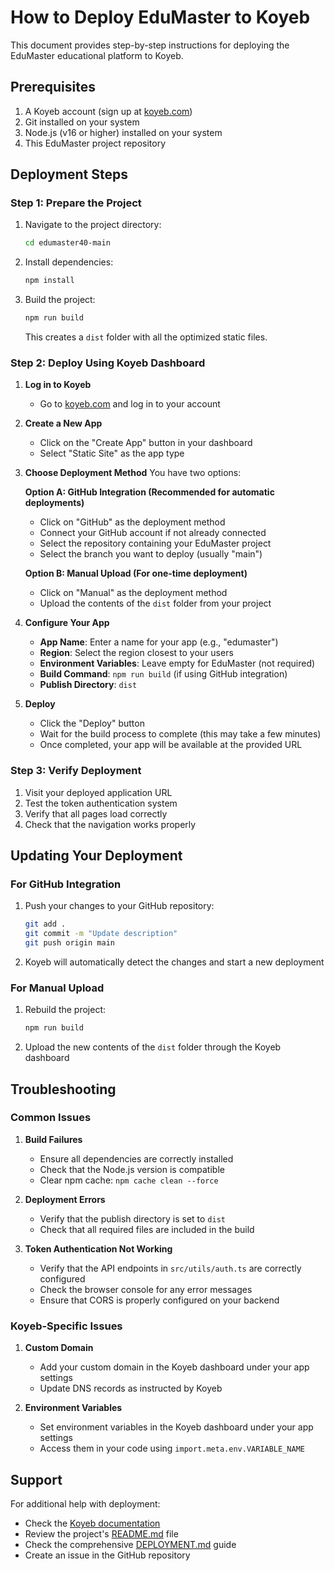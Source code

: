 # How to Deploy EduMaster to Koyeb

This document provides step-by-step instructions for deploying the EduMaster educational platform to Koyeb.

## Prerequisites

1. A Koyeb account (sign up at [koyeb.com](https://www.koyeb.com/))
2. Git installed on your system
3. Node.js (v16 or higher) installed on your system
4. This EduMaster project repository

## Deployment Steps

### Step 1: Prepare the Project

1. Navigate to the project directory:
   ```bash
   cd edumaster40-main
   ```

2. Install dependencies:
   ```bash
   npm install
   ```

3. Build the project:
   ```bash
   npm run build
   ```

   This creates a `dist` folder with all the optimized static files.

### Step 2: Deploy Using Koyeb Dashboard

1. **Log in to Koyeb**
   - Go to [koyeb.com](https://www.koyeb.com/) and log in to your account

2. **Create a New App**
   - Click on the "Create App" button in your dashboard
   - Select "Static Site" as the app type

3. **Choose Deployment Method**
   You have two options:
   
   **Option A: GitHub Integration (Recommended for automatic deployments)**
   - Click on "GitHub" as the deployment method
   - Connect your GitHub account if not already connected
   - Select the repository containing your EduMaster project
   - Select the branch you want to deploy (usually "main")
   
   **Option B: Manual Upload (For one-time deployment)**
   - Click on "Manual" as the deployment method
   - Upload the contents of the `dist` folder from your project

4. **Configure Your App**
   - **App Name**: Enter a name for your app (e.g., "edumaster")
   - **Region**: Select the region closest to your users
   - **Environment Variables**: Leave empty for EduMaster (not required)
   - **Build Command**: `npm run build` (if using GitHub integration)
   - **Publish Directory**: `dist`

5. **Deploy**
   - Click the "Deploy" button
   - Wait for the build process to complete (this may take a few minutes)
   - Once completed, your app will be available at the provided URL

### Step 3: Verify Deployment

1. Visit your deployed application URL
2. Test the token authentication system
3. Verify that all pages load correctly
4. Check that the navigation works properly

## Updating Your Deployment

### For GitHub Integration

1. Push your changes to your GitHub repository:
   ```bash
   git add .
   git commit -m "Update description"
   git push origin main
   ```

2. Koyeb will automatically detect the changes and start a new deployment

### For Manual Upload

1. Rebuild the project:
   ```bash
   npm run build
   ```

2. Upload the new contents of the `dist` folder through the Koyeb dashboard

## Troubleshooting

### Common Issues

1. **Build Failures**
   - Ensure all dependencies are correctly installed
   - Check that the Node.js version is compatible
   - Clear npm cache: `npm cache clean --force`

2. **Deployment Errors**
   - Verify that the publish directory is set to `dist`
   - Check that all required files are included in the build

3. **Token Authentication Not Working**
   - Verify that the API endpoints in `src/utils/auth.ts` are correctly configured
   - Check the browser console for any error messages
   - Ensure that CORS is properly configured on your backend

### Koyeb-Specific Issues

1. **Custom Domain**
   - Add your custom domain in the Koyeb dashboard under your app settings
   - Update DNS records as instructed by Koyeb

2. **Environment Variables**
   - Set environment variables in the Koyeb dashboard under your app settings
   - Access them in your code using `import.meta.env.VARIABLE_NAME`

## Support

For additional help with deployment:
- Check the [Koyeb documentation](https://www.koyeb.com/docs)
- Review the project's [README.md](README.md) file
- Check the comprehensive [DEPLOYMENT.md](DEPLOYMENT.md) guide
- Create an issue in the GitHub repository